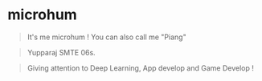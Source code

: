 # microhum
> It's me microhum ! You can also call me "Piang"

> Yupparaj SMTE 06s.

> Giving attention to Deep Learning, App develop and Game Develop !
